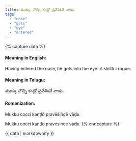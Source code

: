 ```yaml
---
title: ముక్కు చొచ్చి కంట్లో ప్రవేశించే వాడు.
tags:
  - "nose"
  - "gets"
  - "eye"
  - "entered"
---
```


{% capture data %}
#### Meaning in English:
Having entered the nose, he gets into the eye.
A skillful rogue.

#### Meaning in Telugu:
ముక్కు చొచ్చి కంట్లో ప్రవేశించే వాడు.

#### Romanization:
Mukku cocci kaṇṭlō pravēśin̄cē vāḍu.

Mukku cocci kantlo pravesince vadu.
{% endcapture %}

{{ data | markdownify }}


